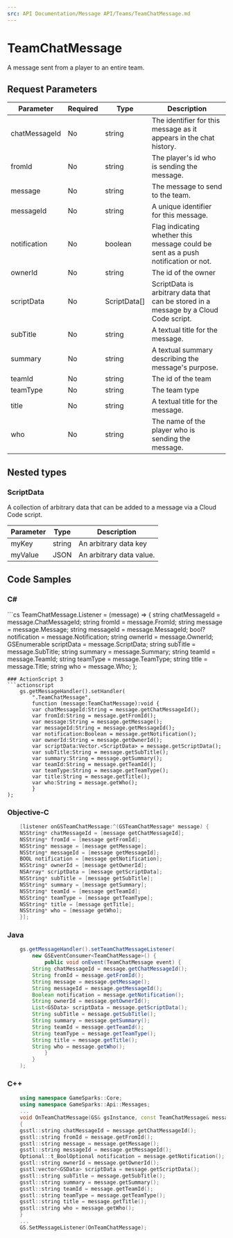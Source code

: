 ```yaml
---
src: API Documentation/Message API/Teams/TeamChatMessage.md
---
```


# TeamChatMessage


A message sent from a player to an entire team.


## Request Parameters

Parameter | Required | Type | Description
--------- | -------- | ---- | -----------
chatMessageId | No | string | The identifier for this message as it appears in the chat history.
fromId | No | string | The player's id who is sending the message.
message | No | string | The message to send to the team.
messageId | No | string | A unique identifier for this message.
notification | No | boolean | Flag indicating whether this message could be sent as a push notification or not.
ownerId | No | string | The id of the owner
scriptData | No | ScriptData[] | ScriptData is arbitrary data that can be stored in a message by a Cloud Code script.
subTitle | No | string | A textual title for the message.
summary | No | string | A textual summary describing the message's purpose.
teamId | No | string | The id of the team
teamType | No | string | The team type
title | No | string | A textual title for the message.
who | No | string | The name of the player who is sending the message.

## Nested types

### ScriptData

A collection of arbitrary data that can be added to a message via a Cloud Code script.

Parameter | Type | Description
--------- | ---- | -----------
myKey | string | An arbitrary data key
myValue | JSON | An arbitrary data value.


## Code Samples

<h3>C#</h3>
```cs
	TeamChatMessage.Listener = (message) => {
	string chatMessageId = message.ChatMessageId; 
	string fromId = message.FromId; 
	string message = message.Message; 
	string messageId = message.MessageId; 
	bool? notification = message.Notification; 
	string ownerId = message.OwnerId; 
	GSEnumerable<GSData> scriptData = message.ScriptData; 
	string subTitle = message.SubTitle; 
	string summary = message.Summary; 
	string teamId = message.TeamId; 
	string teamType = message.TeamType; 
	string title = message.Title; 
	string who = message.Who; 
	};

```
### ActionScript 3
```actionscript
	gs.getMessageHandler().setHandler(
		".TeamChatMessage",
		function (message:TeamChatMessage):void {
		var chatMessageId:String = message.getChatMessageId(); 
		var fromId:String = message.getFromId(); 
		var message:String = message.getMessage(); 
		var messageId:String = message.getMessageId(); 
		var notification:Boolean = message.getNotification(); 
		var ownerId:String = message.getOwnerId(); 
		var scriptData:Vector.<ScriptData> = message.getScriptData(); 
		var subTitle:String = message.getSubTitle(); 
		var summary:String = message.getSummary(); 
		var teamId:String = message.getTeamId(); 
		var teamType:String = message.getTeamType(); 
		var title:String = message.getTitle(); 
		var who:String = message.getWho(); 
		}
);

```
### Objective-C
```objectivec
	[listener onGSTeamChatMessage:^(GSTeamChatMessage* message) {
	NSString* chatMessageId = [message getChatMessageId]; 
	NSString* fromId = [message getFromId]; 
	NSString* message = [message getMessage]; 
	NSString* messageId = [message getMessageId]; 
	BOOL notification = [message getNotification]; 
	NSString* ownerId = [message getOwnerId]; 
	NSArray* scriptData = [message getScriptData]; 
	NSString* subTitle = [message getSubTitle]; 
	NSString* summary = [message getSummary]; 
	NSString* teamId = [message getTeamId]; 
	NSString* teamType = [message getTeamType]; 
	NSString* title = [message getTitle]; 
	NSString* who = [message getWho]; 
	}];

```
### Java
```java
	gs.getMessageHandler().setTeamChatMessageListener(
		new GSEventConsumer<TeamChatMessage>() {
			public void onEvent(TeamChatMessage event) {
		String chatMessageId = message.getChatMessageId(); 
		String fromId = message.getFromId(); 
		String message = message.getMessage(); 
		String messageId = message.getMessageId(); 
		Boolean notification = message.getNotification(); 
		String ownerId = message.getOwnerId(); 
		List<GSData> scriptData = message.getScriptData(); 
		String subTitle = message.getSubTitle(); 
		String summary = message.getSummary(); 
		String teamId = message.getTeamId(); 
		String teamType = message.getTeamType(); 
		String title = message.getTitle(); 
		String who = message.getWho(); 
			}
		}
	);
```
### C++
```cpp
	using namespace GameSparks::Core;
	using namespace GameSparks::Api::Messages;
	...
	void OnTeamChatMessage(GS& gsInstance, const TeamChatMessage& message)
	{
	gsstl::string chatMessageId = message.getChatMessageId(); 
	gsstl::string fromId = message.getFromId(); 
	gsstl::string message = message.getMessage(); 
	gsstl::string messageId = message.getMessageId(); 
	Optional::t_BoolOptional notification = message.getNotification(); 
	gsstl::string ownerId = message.getOwnerId(); 
	gsstl:vector<GSData> scriptData = message.getScriptData(); 
	gsstl::string subTitle = message.getSubTitle(); 
	gsstl::string summary = message.getSummary(); 
	gsstl::string teamId = message.getTeamId(); 
	gsstl::string teamType = message.getTeamType(); 
	gsstl::string title = message.getTitle(); 
	gsstl::string who = message.getWho(); 
	}
	...
	GS.SetMessageListener(OnTeamChatMessage);
```

